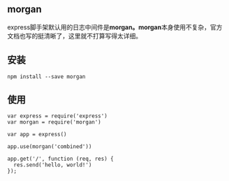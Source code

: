 ## morgan

express脚手架默认用的日志中间件是**morgan。morgan**本身使用不复杂，官方文档也写的挺清晰了，这里就不打算写得太详细。

## 安装

```
npm install --save morgan
```

## 使用

```
var express = require('express')
var morgan = require('morgan')

var app = express()

app.use(morgan('combined'))

app.get('/', function (req, res) {
  res.send('hello, world!')
});
```



